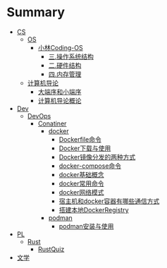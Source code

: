 # Summary


- [CS](/home/cncsmonster/blogs/cncsmonster-books/CS/readme.md)
	- [OS]()
		- [小林Coding-OS](/home/cncsmonster/blogs/cncsmonster-books/CS/OS/小林Coding-OS/readme.md)
			- [三.操作系统结构](/home/cncsmonster/blogs/cncsmonster-books/CS/OS/小林Coding-OS/三.操作系统结构.md)
			- [二.硬件结构](/home/cncsmonster/blogs/cncsmonster-books/CS/OS/小林Coding-OS/二.硬件结构.md)
			- [四.内存管理](/home/cncsmonster/blogs/cncsmonster-books/CS/OS/小林Coding-OS/四.内存管理.md)
	- [计算机导论](/home/cncsmonster/blogs/cncsmonster-books/CS/计算机导论/readme.md)
		- [大端序和小端序](/home/cncsmonster/blogs/cncsmonster-books/CS/计算机导论/大端序和小端序.md)
		- [计算机导论概论](/home/cncsmonster/blogs/cncsmonster-books/CS/计算机导论/计算机导论概论.md)
- [Dev](/home/cncsmonster/blogs/cncsmonster-books/Dev/readme.md)
	- [DevOps]()
		- [Conatiner]()
			- [docker]()
				- [Dockerfile命令](/home/cncsmonster/blogs/cncsmonster-books/Dev/DevOps/Conatiner/docker/Dockerfile命令.md)
				- [Docker下载与使用](/home/cncsmonster/blogs/cncsmonster-books/Dev/DevOps/Conatiner/docker/Docker下载与使用.md)
				- [Docker镜像分发的两种方式](/home/cncsmonster/blogs/cncsmonster-books/Dev/DevOps/Conatiner/docker/Docker镜像分发的两种方式.md)
				- [docker-compose命令](/home/cncsmonster/blogs/cncsmonster-books/Dev/DevOps/Conatiner/docker/docker-compose命令.md)
				- [docker基础概念](/home/cncsmonster/blogs/cncsmonster-books/Dev/DevOps/Conatiner/docker/docker基础概念.md)
				- [docker常用命令](/home/cncsmonster/blogs/cncsmonster-books/Dev/DevOps/Conatiner/docker/docker常用命令.md)
				- [docker网络模式](/home/cncsmonster/blogs/cncsmonster-books/Dev/DevOps/Conatiner/docker/docker网络模式.md)
				- [宿主机和docker容器有哪些通信方式](/home/cncsmonster/blogs/cncsmonster-books/Dev/DevOps/Conatiner/docker/宿主机和docker容器有哪些通信方式.md)
				- [搭建本地DockerRegistry](/home/cncsmonster/blogs/cncsmonster-books/Dev/DevOps/Conatiner/docker/搭建本地DockerRegistry.md)
			- [podman]()
				- [podman安装与使用](/home/cncsmonster/blogs/cncsmonster-books/Dev/DevOps/Conatiner/podman/podman安装与使用.md)
- [PL](/home/cncsmonster/blogs/cncsmonster-books/PL/readme.md)
	- [Rust]()
		- [RustQuiz](/home/cncsmonster/blogs/cncsmonster-books/PL/Rust/RustQuiz/readme.md)
- [文学](/home/cncsmonster/blogs/cncsmonster-books/文学/readme.md)